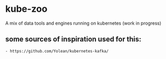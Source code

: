# kube-zoo
A mix of data tools and engines running on kubernetes (work in progress)

## some sources of inspiration used for this:
	- https://github.com/Yolean/kubernetes-kafka/
